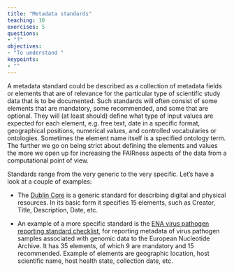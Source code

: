 ```yaml
---
title: "Metadata standards"
teaching: 10
exercises: 5
questions:
- "?"
objectives:
- "To understand "
keypoints:
- ""
---
```


A metadata standard could be described as a collection of metadata fields or elements that are of relevance for the particular type of scientific study data that is to be documented. Such standards will often consist of some elements that are mandatory, some recommended, and some that are optional. They will (at least should) define what type of input values are expected for each element, e.g. free text, date in a specific format, geographical positions, numerical values, and controlled vocabularies or ontologies. Sometimes the element name itself is a specified ontology term. The further we go on being strict about defining the elements and values the more we open up for increasing the FAIRness aspects of the data from a computational point of view.

Standards range from the very generic to the very specific. Let’s have a look at a couple of examples:

* The [Dublin Core](https://www.dublincore.org/specifications/dublin-core/dces/) is a generic standard for describing digital and physical resources. In its basic form it specifies 15 elements, such as Creator, Title, Description, Date, etc.

* An example of a more specific standard is the [ENA virus pathogen reporting standard checklist](https://www.ebi.ac.uk/ena/browser/view/ERC000033), for reporting metadata of virus pathogen samples associated with genomic data to the European Nucleotide Archive. It has 35 elements, of which 9 are mandatory and 15 recommended. Example of elements are geographic location, host scientific name, host health state, collection date, etc.
